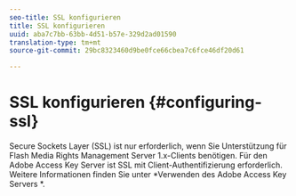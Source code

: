 ```yaml
---
seo-title: SSL konfigurieren
title: SSL konfigurieren
uuid: aba7c7bb-63bb-4d51-b57e-329d2ad01590
translation-type: tm+mt
source-git-commit: 29bc8323460d9be0fce66cbea7c6fce46df20d61

---
```



# SSL konfigurieren {#configuring-ssl}

Secure Sockets Layer (SSL) ist nur erforderlich, wenn Sie Unterstützung für Flash Media Rights Management Server 1.x-Clients benötigen. Für den Adobe Access Key Server ist SSL mit Client-Authentifizierung erforderlich. Weitere Informationen finden Sie unter *Verwenden des Adobe Access Key Servers *.
